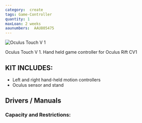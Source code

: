 ```yaml
---
category:  create
tags: Game-Controller
quantity: 1
maxLoan: 2 weeks
aaunumbers:  AAU805475
---
```

![Oculus Touch V 1](https://en.wikipedia.org/wiki/Oculus_Touch#/media/File:Oculus_Touch_Controllers.jpg)

Oculus Touch V 1. Hand held game controller for Oculus Rift CV1
## KIT INCLUDES:
-  Left and right hand-held motion controllers
- Oculus sensor and stand

## Drivers / Manuals
[]()



### Capacity and Restrictions:
